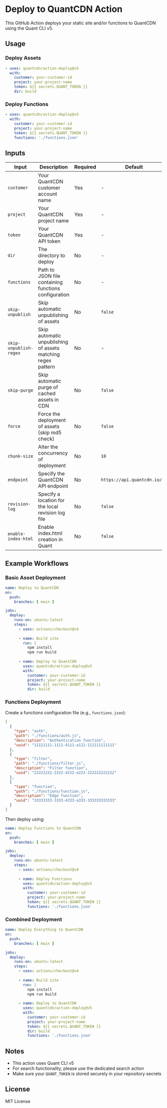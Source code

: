 # Deploy to QuantCDN Action

This GitHub Action deploys your static site and/or functions to QuantCDN using the Quant CLI v5.

## Usage

### Deploy Assets
```yaml
- uses: quantcdn/action-deploy@v5
  with:
    customer: your-customer-id
    project: your-project-name
    token: ${{ secrets.QUANT_TOKEN }}
    dir: build
```

### Deploy Functions
```yaml
- uses: quantcdn/action-deploy@v5
  with:
    customer: your-customer-id
    project: your-project-name
    token: ${{ secrets.QUANT_TOKEN }}
    functions: './functions.json'
```

## Inputs

| Input | Description | Required | Default |
|-------|-------------|----------|---------|
| `customer` | Your QuantCDN customer account name | Yes | - |
| `project` | Your QuantCDN project name | Yes | - |
| `token` | Your QuantCDN API token | Yes | - |
| `dir` | The directory to deploy | No | - |
| `functions` | Path to JSON file containing functions configuration | No | - |
| `skip-unpublish` | Skip automatic unpublishing of assets | No | `false` |
| `skip-unpublish-regex` | Skip automatic unpublishing of assets matching regex pattern | No | - |
| `skip-purge` | Skip automatic purge of cached assets in CDN | No | `false` |
| `force` | Force the deployment of assets (skip md5 check) | No | `false` |
| `chunk-size` | Alter the concurrency of deployment | No | `10` |
| `endpoint` | Specify the QuantCDN API endpoint | No | `https://api.quantcdn.io/v1` |
| `revision-log` | Specify a location for the local revision log file | No | `false` |
| `enable-index-html` | Enable index.html creation in Quant | No | `false` |

## Example Workflows

### Basic Asset Deployment

```yaml
name: Deploy to QuantCDN
on:
  push:
    branches: [ main ]

jobs:
  deploy:
    runs-on: ubuntu-latest
    steps:
      - uses: actions/checkout@v4
      
      - name: Build site
        run: |
          npm install
          npm run build
          
      - name: Deploy to QuantCDN
        uses: quantcdn/action-deploy@v5
        with:
          customer: your-customer-id
          project: your-project-name
          token: ${{ secrets.QUANT_TOKEN }}
          dir: build
```

### Functions Deployment

Create a functions configuration file (e.g., `functions.json`):
```json
[
  {
    "type": "auth",
    "path": "./functions/auth.js",
    "description": "Authentication function",
    "uuid": "11111111-1111-4111-a111-111111111111"
  },
  {
    "type": "filter",
    "path": "./functions/filter.js",
    "description": "Filter function",
    "uuid": "22222222-2222-4222-a222-222222222222"
  },
  {
    "type": "function",
    "path": "./functions/function.js",
    "description": "Edge function",
    "uuid": "33333333-3333-4333-a333-333333333333"
  }
]
```

Then deploy using:
```yaml
name: Deploy Functions to QuantCDN
on:
  push:
    branches: [ main ]

jobs:
  deploy:
    runs-on: ubuntu-latest
    steps:
      - uses: actions/checkout@v4
      
      - name: Deploy Functions
        uses: quantcdn/action-deploy@v5
        with:
          customer: your-customer-id
          project: your-project-name
          token: ${{ secrets.QUANT_TOKEN }}
          functions: './functions.json'
```

### Combined Deployment

```yaml
name: Deploy Everything to QuantCDN
on:
  push:
    branches: [ main ]

jobs:
  deploy:
    runs-on: ubuntu-latest
    steps:
      - uses: actions/checkout@v4
      
      - name: Build site
        run: |
          npm install
          npm run build
          
      - name: Deploy to QuantCDN
        uses: quantcdn/action-deploy@v5
        with:
          customer: your-customer-id
          project: your-project-name
          token: ${{ secrets.QUANT_TOKEN }}
          dir: build
          functions: './functions.json'
```

## Notes

- This action uses Quant CLI v5
- For search functionality, please use the dedicated search action
- Make sure your `QUANT_TOKEN` is stored securely in your repository secrets

## License

MIT License
